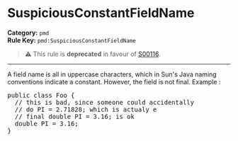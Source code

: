 # SuspiciousConstantFieldName
**Category:** `pmd`<br/>
**Rule Key:** `pmd:SuspiciousConstantFieldName`<br/>
> :warning: This rule is **deprecated** in favour of [S00116](https://rules.sonarsource.com/java/RSPEC-116).

-----

A field name is all in uppercase characters, which in Sun's Java naming conventions indicate a constant. However, the field is not final. Example :
<pre>
public class Foo {
  // this is bad, since someone could accidentally
  // do PI = 2.71828; which is actualy e
  // final double PI = 3.16; is ok
  double PI = 3.16;
}
</pre>
